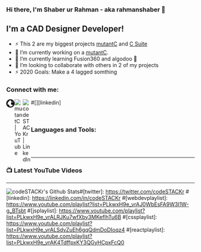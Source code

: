 ### Hi there, I'm Shaber ur Rahman - aka rahmanshaber 👋

## I'm a CAD Designer Developer!
- ⚡ This 2 are my biggest projects [mutantC][website1] and [C Suite][website2]
- 🔭 I’m currently working on a [mutantC][website1].
- 🌱 I’m currently learning Fusion360 and algodoo 🤣
- 👯 I’m looking to collaborate with others in 2 of my projects
- ⚡  2020 Goals: Make a 4 lagged somthing

### Connect with me:

[<img align="left" alt="reddit.com" width="22px" src="https://raw.githubusercontent.com/iconic/open-iconic/master/svg/globe.svg" />][reddit]
[<img align="left" alt="mutantC | YouTube" width="22px" src="https://cdn.jsdelivr.net/npm/simple-icons@v3/icons/youtube.svg" />][youtube]
#[<img align="left" alt="codeSTACKr | LinkedIn" width="22px" src="https://cdn.jsdelivr.net/npm/simple-icons@v3/icons/linkedin.svg" />][linkedin]

<br />

### Languages and Tools:



<br />
<br />

---

### 📺 Latest YouTube Videos
<!-- YOUTUBE:START -->
<!-- YOUTUBE:END -->

---

<img align="left" alt="codeSTACKr's Github Stats" src="https://github-readme-stats.codestackr.vercel.app/api?username=codeSTACKr&show_icons=true&hide_border=true" />

[website1]: https://mutantc.gitlab.io/
[website2]: https://cubocore.gitlab.io/
[youtube]: http://www.youtube.com/c/mutantC
[reddit]: https://www.reddit.com/user/srrahman
#[twitter]: https://twitter.com/codeSTACKr
#[linkedin]: https://linkedin.com/in/codeSTACKr
#[webdevplaylist]: https://www.youtube.com/playlist?list=PLkwxH9e_vrAJ0WbEsFA9W3I1W-g_BTsbt
#[jsplaylist]: https://www.youtube.com/playlist?list=PLkwxH9e_vrALRJKu7wfXby3MKeflhTu6B
#[cssplaylist]: https://www.youtube.com/playlist?list=PLkwxH9e_vrALSdvZuEh6gqQdmDoDIoqz4
#[reactplaylist]: https://www.youtube.com/playlist?list=PLkwxH9e_vrAK4TdffpxKY3QGyHCpxFcQ0
